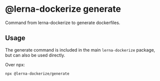 # @lerna-dockerize generate

Command from lerna-dockerize to generate dockerfiles.

## Usage
The generate command is included in the main `lerna-dockerize` package, but can also be used directly.

Over npx:
```
npx @lerna-dockerize/generate
```
